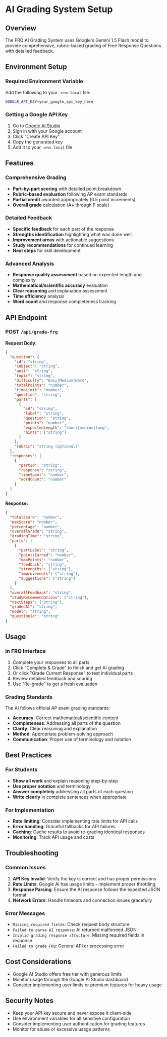 # AI Grading System Setup

## Overview
The FRQ AI Grading System uses Google's Gemini 1.5 Flash model to provide comprehensive, rubric-based grading of Free Response Questions with detailed feedback.

## Environment Setup

### Required Environment Variable
Add the following to your `.env.local` file:

```bash
GOOGLE_API_KEY=your_google_api_key_here
```

### Getting a Google API Key
1. Go to [Google AI Studio](https://makersuite.google.com/app/apikey)
2. Sign in with your Google account
3. Click "Create API Key"
4. Copy the generated key
5. Add it to your `.env.local` file

## Features

### Comprehensive Grading
- **Part-by-part scoring** with detailed point breakdown
- **Rubric-based evaluation** following AP exam standards
- **Partial credit** awarded appropriately (0.5 point increments)
- **Overall grade** calculation (A+ through F scale)

### Detailed Feedback
- **Specific feedback** for each part of the response
- **Strengths identification** highlighting what was done well
- **Improvement areas** with actionable suggestions
- **Study recommendations** for continued learning
- **Next steps** for skill development

### Advanced Analysis
- **Response quality assessment** based on expected length and complexity
- **Mathematical/scientific accuracy** evaluation
- **Clear reasoning** and explanation assessment
- **Time efficiency** analysis
- **Word count** and response completeness tracking

## API Endpoint

### POST `/api/grade-frq`

**Request Body:**
```json
{
  "question": {
    "id": "string",
    "subject": "string",
    "unit": "string", 
    "topic": "string",
    "difficulty": "Easy|Medium|Hard",
    "totalPoints": "number",
    "timeLimit": "number",
    "question": "string",
    "parts": [
      {
        "id": "string",
        "label": "string",
        "question": "string", 
        "points": "number",
        "expectedLength": "short|medium|long",
        "hints": ["string"]
      }
    ],
    "rubric": "string (optional)"
  },
  "responses": [
    {
      "partId": "string",
      "response": "string",
      "timeSpent": "number",
      "wordCount": "number"
    }
  ]
}
```

**Response:**
```json
{
  "totalScore": "number",
  "maxScore": "number", 
  "percentage": "number",
  "overallGrade": "string",
  "gradingTime": "string",
  "parts": [
    {
      "partLabel": "string",
      "pointsEarned": "number",
      "maxPoints": "number",
      "feedback": "string",
      "strengths": ["string"],
      "improvements": ["string"],
      "suggestions": ["string"]
    }
  ],
  "overallFeedback": "string",
  "studyRecommendations": ["string"],
  "nextSteps": ["string"],
  "gradedAt": "string",
  "model": "string",
  "questionId": "string"
}
```

## Usage

### In FRQ Interface
1. Complete your responses to all parts
2. Click "Complete & Grade" to finish and get AI grading
3. Or click "Grade Current Response" to test individual parts
4. Review detailed feedback and scoring
5. Use "Re-grade" to get a fresh evaluation

### Grading Standards
The AI follows official AP exam grading standards:
- **Accuracy**: Correct mathematical/scientific content
- **Completeness**: Addressing all parts of the question
- **Clarity**: Clear reasoning and explanation
- **Method**: Appropriate problem-solving approach
- **Communication**: Proper use of terminology and notation

## Best Practices

### For Students
- **Show all work** and explain reasoning step-by-step
- **Use proper notation** and terminology
- **Answer completely** addressing all parts of each question
- **Write clearly** in complete sentences when appropriate

### For Implementation
- **Rate limiting**: Consider implementing rate limits for API calls
- **Error handling**: Graceful fallbacks for API failures
- **Caching**: Cache results to avoid re-grading identical responses
- **Monitoring**: Track API usage and costs

## Troubleshooting

### Common Issues
1. **API Key Invalid**: Verify the key is correct and has proper permissions
2. **Rate Limits**: Google AI has usage limits - implement proper throttling
3. **Response Parsing**: Ensure the AI response follows the expected JSON format
4. **Network Errors**: Handle timeouts and connection issues gracefully

### Error Messages
- `Missing required fields`: Check request body structure
- `Failed to parse AI response`: AI returned malformed JSON
- `Invalid grading response structure`: Missing required fields in response
- `Failed to grade FRQ`: General API or processing error

## Cost Considerations
- Google AI Studio offers free tier with generous limits
- Monitor usage through the Google AI Studio dashboard
- Consider implementing user limits or premium features for heavy usage

## Security Notes
- Keep your API key secure and never expose it client-side
- Use environment variables for all sensitive configuration
- Consider implementing user authentication for grading features
- Monitor for abuse or excessive usage patterns
